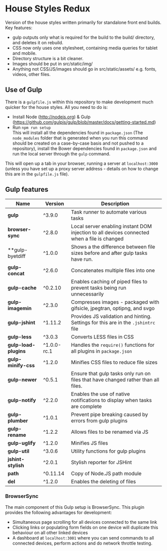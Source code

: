 House Styles Redux
==================

Version of the house styles written primarily for standalone front end builds. Key features:

- gulp outputs only what is required for the build to the build/ directory, and deletes it on rebuild.
- CSS now only uses one stylesheet, containing media queries for tablet and mobile.
- Directory structure is a bit cleaner.
- Images should be put in src/static/img/
- Anything not CSS/JS/images should go in src/static/assets/ e.g. fonts, videos, other files.


Use of Gulp
------------  

There is a `gulpfile.js` within this repository to make development much quicker for the house styles. All you need to do is:
* Install Node (http://nodejs.org) & Gulp (https://github.com/gulpjs/gulp/blob/master/docs/getting-started.md)  
* Run `npm run setup`  
This will install all the dependencies found in `package.json` (The `node_modules` folder that is generated when you run this command should be created on a case-by-case basis and not pushed to a repository), install the Bower dependencies found in `package.json` and run the local server through the `gulp` command.
  
This will open up a tab in your browser, running a server at `localhost:3000` (unless you have set up a proxy server address - details on how to change this are in the `gulpfile.js` file).

Gulp features
-------------

Name | Version | Description
--- | --- | ---
**gulp** | ^3.9.0 | Task runner to automate various tasks
**browser-sync** | ^2.8.0 | Local server enabling instant DOM injection to all devices connected when a file is changed
**gulp-byetdiff | ^1.0.0 | Shows a the difference between file sizes before and after gulp tasks have run.
**gulp-concat** | ^2.6.0 | Concatenates multiple files into one
**gulp-cache** | ^0.2.10 | Enables caching of piped files to prevent tasks being run unnecessarily
**gulp-imagemin** | ^2.3.0 | Compresses images - packaged with gifsicle, jpegtran, optipng, and svgo
**gulp-jshint** | ^1.11.2 | Provides JS validation and hinting. Settings for this are in the `.jshintrc` file
**gulp-less** | ^3.0.3 | Converts LESS files in CSS
**gulp-load-plugins** | ^1.0.0-rc.1 | Handles the `require()` functions for all plugins in `package.json`
**gulp-minify-css** | ^1.2.0 | Minifies CSS files to reduce file sizes
**gulp-newer** | ^0.5.1 | Ensure that gulp tasks only run on files that have changed rather than all files.
**gulp-notify** | ^2.2.0 | Enables the use of native notifications to display when tasks are complete
**gulp-plumber** | ^1.0.1 | Prevent pipe breaking caused by errors from gulp plugins
**gulp-rename** | ^1.2.2 | Allows files to be renamed via JS
**gulp-uglify** | ^1.2.0 | Minifies JS files
**gulp-util** | ^3.0.6 | Utility functions for gulp plugins
**jshint-stylish** | ^2.0.1 | Stylish reporter for JSHint
**path** | ^0.11.14 | Copy of Node.JS path module
**del** | ^1.2.0 | Enables the deleting of files

### BrowserSync
  
The main component of this Gulp setup is BrowserSync. This plugin provides the following advantages for development:  
* Simultaneous page scrolling for all devices connected to the same link  
* Clicking links or populating form fields on one device will duplicate this behaviour on all other linked devices  
* A dashboard at `localhost:3001` where you can send commands to all connected devices, perform actions and do network throttle testing.

